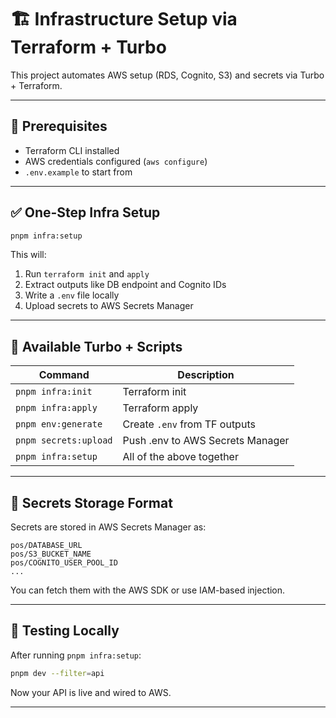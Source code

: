 # 🏗️ Infrastructure Setup via Terraform + Turbo

This project automates AWS setup (RDS, Cognito, S3) and secrets via Turbo + Terraform.

---

## 🔧 Prerequisites

- Terraform CLI installed
- AWS credentials configured (`aws configure`)
- `.env.example` to start from

---

## ✅ One-Step Infra Setup

```bash
pnpm infra:setup
```

This will:
1. Run `terraform init` and `apply`
2. Extract outputs like DB endpoint and Cognito IDs
3. Write a `.env` file locally
4. Upload secrets to AWS Secrets Manager

---

## 📜 Available Turbo + Scripts

| Command | Description |
|--------|-------------|
| `pnpm infra:init` | Terraform init |
| `pnpm infra:apply` | Terraform apply |
| `pnpm env:generate` | Create `.env` from TF outputs |
| `pnpm secrets:upload` | Push .env to AWS Secrets Manager |
| `pnpm infra:setup` | All of the above together |

---

## 📂 Secrets Storage Format

Secrets are stored in AWS Secrets Manager as:

```
pos/DATABASE_URL
pos/S3_BUCKET_NAME
pos/COGNITO_USER_POOL_ID
...
```

You can fetch them with the AWS SDK or use IAM-based injection.

---

## 🧪 Testing Locally

After running `pnpm infra:setup`:

```bash
pnpm dev --filter=api
```

Now your API is live and wired to AWS.

---